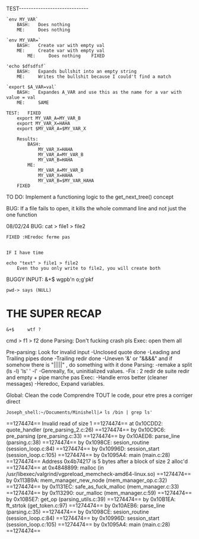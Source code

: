 TEST-----------------------------

	`env MY_VAR`
		BASH:	Does nothing
		ME:		Does nothing

	`env MY_VAR=`
		BASH:	Create var with empty val
		ME:		Create var with empty val
			ME:		Does nothing	FIXED

	'echo $dfsdfsf`
		BASH:	Expands bullshit into an empty string
		ME:		Writes the bullshit because I could't find a match

	`export $A_VAR=val`
		BASH:	Expandes A_VAR and use this as the name for a var with value = val
		ME:		SAME

	TEST:	FIXED
		export MY_VAR_A=MY_VAR_B
		export MY_VAR_X=HAHA
		export $MY_VAR_A=$MY_VAR_X

		Results:
			BASH:
				MY_VAR_X=HAHA
				MY_VAR_A=MY_VAR_B
				MY_VAR_B=HAHA
			ME:
				MY_VAR_A=MY_VAR_B
				MY_VAR_X=HAHA
				MY_VAR_B=$MY_VAR_HAHA
		FIXED

TO DO:
	Implement a functioning logic to the get_next_tree() concept


BUG:
	If a file fails to open, it kills the whole command line and not just the one function


08/02/24
BUG:
	cat > file1 > file2

	FIXED :HEredoc ferme pas


	IF I have time

	echo "text" > file1 > file2
		Even tho you only write to file2, you will create both

BUGGY INPUT:
	&+$
	wgpb'n o;g'pkf

	pwd-> says (NULL)


# ######################################################################
# ######################################################################
# ######################################################################

# THE SUPER RECAP

	&+$ 	wtf ?

cmd > f1 > f2 done
	Parsing:
		Don't fucking crash pls
	Exec:
		open them all

Pre-parsing:
	Look for invalid input
		-Unclosed quote       done
		-Leading and Trailing pipes		done
		-Trailing redir					done
		-Uneven '&' or "&&&&" and if somehow there is "|||||" , do something with it done
Parsing:
	-remake a split (ls          -l) 'ls' '            -l'
	-Genreally, fix, uninitialized values.
	-Fix :
		2 redir de suite
		redir and empty + pipe marche pas
Exec:
	-Handle erros better (cleaner messages)
	-Heredoc, Expand variables.


Global:
	Clean the code
	Comprendre TOUT le code, pour etre pres a corriger direct

	Joseph_shell:~/Documents/Minishell|☭ ls /bin | grep ls'
==1274474== Invalid read of size 1
==1274474==    at 0x10CDD2: quote_handler (pre_parsing_2.c:26)
==1274474==    by 0x10C9C6: pre_parsing (pre_parsing.c:33)
==1274474==    by 0x10AED8: parse_line (parsing.c:38)
==1274474==    by 0x1098CE: sesion_routine (session_loop.c:84)
==1274474==    by 0x10996D: session_start (session_loop.c:105)
==1274474==    by 0x1095A4: main (main.c:28)
==1274474==  Address 0x4b74217 is 5 bytes after a block of size 2 alloc'd
==1274474==    at 0x4848899: malloc (in /usr/libexec/valgrind/vgpreload_memcheck-amd64-linux.so)
==1274474==    by 0x113B9A: mem_manager_new_node (mem_manager_op.c:32)
==1274474==    by 0x1131EC: safe_as_fuck_malloc (mem_manager.c:33)
==1274474==    by 0x113290: our_malloc (mem_manager.c:59)
==1274474==    by 0x10B5E7: get_op (parsing_utils.c:39)
==1274474==    by 0x10B1EA: ft_strtok (get_token.c:97)
==1274474==    by 0x10AEB6: parse_line (parsing.c:35)
==1274474==    by 0x1098CE: sesion_routine (session_loop.c:84)
==1274474==    by 0x10996D: session_start (session_loop.c:105)
==1274474==    by 0x1095A4: main (main.c:28)
==1274474==
